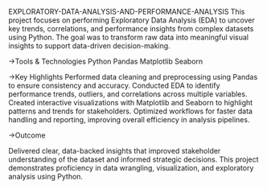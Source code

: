 EXPLORATORY-DATA-ANALYSIS-AND-PERFORMANCE-ANALYSIS
This project focuses on performing Exploratory Data Analysis (EDA) to uncover key trends, correlations, and performance insights from complex datasets using Python. The goal was to transform raw data into meaningful visual insights to support data-driven decision-making.

->Tools & Technologies
Python
Pandas
Matplotlib
Seaborn

->Key Highlights
Performed data cleaning and preprocessing using Pandas to ensure consistency and accuracy.
Conducted EDA to identify performance trends, outliers, and correlations across multiple variables.
Created interactive visualizations with Matplotlib and Seaborn to highlight patterns and trends for stakeholders.
Optimized workflows for faster data handling and reporting, improving overall efficiency in analysis pipelines.

->Outcome

Delivered clear, data-backed insights that improved stakeholder understanding of the dataset and informed strategic decisions. This project demonstrates proficiency in data wrangling, visualization, and exploratory analysis using Python.

